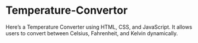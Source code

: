 # Temperature-Convertor
Here’s a Temperature Converter using HTML, CSS, and JavaScript. It allows users to convert between Celsius, Fahrenheit, and Kelvin dynamically.
